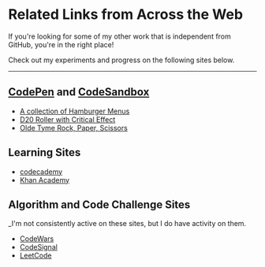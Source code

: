 # Related Links from Across the Web
If you're looking for some of my other work that is independent from GitHub, you're in the right place!

Check out my experiments and progress on the following sites below.

---
## [CodePen](https://codepen.io/davidvdev) and [CodeSandbox](https://codesandbox.io/u/davidvdev)
- [A collection of Hamburger Menus](https://codepen.io/davidvdev/pen/gOWBpmd)
- [D20 Roller with Critical Effect](https://codepen.io/davidvdev/pen/xxdydER)
- [Olde Tyme Rock, Paper, Scissors](https://codepen.io/davidvdev/pen/abJPNgr)

## Learning Sites
- [codecademy](https://www.codecademy.com/profiles/davidvdev)
- [Khan Academy](https://www.khanacademy.org/profile/davidvdev)

## Algorithm and Code Challenge Sites
_I'm not consistently active on these sites, but I do have activity on them.
- [CodeWars](https://www.codewars.com/users/davidvdev)
- [CodeSignal](https://app.codesignal.com/profile/davidvdev)
- [LeetCode](https://leetcode.com/davidvdev/)
